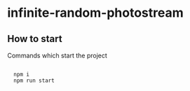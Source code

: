 # infinite-random-photostream

## How to start
Commands which start the project
````angular2html

  npm i 
  npm run start

````

